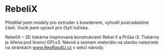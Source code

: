 RebeliX
=======

Předělal jsem modely pro extruder s bowdenem, vyhodil postradatelné části. Vozík jsem upravil pro čtyři ložiska.


RebeliX – 3D tiskárna inspirovaná konstrukcemi Rebel II a Průša i3. Tiskárna je šířena pod licencí GPLv3. Návod a seznam materiálu na stavbu naleznete na stránkách www.RepRap4U.cz v sekci návody.
